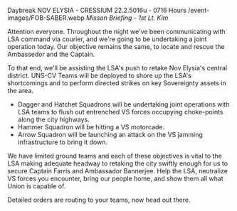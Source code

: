 Daybreak
NOV ELYSIA - CRESSIUM
22.2.5016u - 0716 Hours
/event-images/FOB-SABER.webp
*Misson Briefing - 1st Lt. Kim*

Attention everyone. Throughout the night we've been communicating with LSA command via courier, and we're going to be undertaking a joint operation today. Our objective remains the same, to locate and rescue the Ambassedor and the Captain.

To that end, we'll be assisting the LSA's push to retake Nov Elysia's central district. UNS-CV Teams will be deployed to shore up the LSA's shortcomings and to perform directed strikes on key Sovereignty assets in the area.
- Dagger and Hatchet Squadrons will be undertaking joint operations with LSA teams to flush out entrenched VS forces occupying choke-points along the city highways.
- Hammer Squadron will be hitting a VS motorcade.
- Arrow Squadron will be launching an attack on  the VS jamming infrastructure to bring it down.

We have limited ground teams and each of these objectives is vital to the LSA making adequate headway to retaking the city swiftly enough for us to secure Captain Farris and Ambassador Bannerjee. Help the LSA, neutralize VS forces you encounter, bring our people home, and show them all what Union is capable of.

Detailed orders are routing to your teams, now head out there.